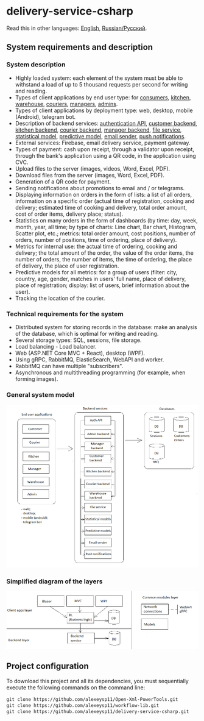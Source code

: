 # delivery-service-csharp 

Read this in other languages: [English](README.md), [Russian/Русский](README.ru.md). 

## System requirements and description

### System description

- Highly loaded system: each element of the system must be able to withstand a load of up to 5 thousand requests per second for writing and reading.
- Types of client applications by end user type: for [consumers](docs/frontend/customerclient.md), [kitchen](docs/frontend/kitchenclient.md), [warehouse](docs/frontend/warehouseclient..md), [couriers](docs/frontend/courierclient.md), [managers](docs/frontend/managerclient.md), [admins](docs/frontend/adminclient.md).
- Types of client applications by deployment type: web, desktop, mobile (Android), telegram bot.
- Description of backend services: [authentication API](docs/backend/authapi.md), [customer backend](docs/backend/customerbackend.md), [kitchen backend](docs/backend/kitchenbackend.md), [courier backend](docs/backend/courierbackend.md), [manager backend](docs/backend/managerbackend.md), [file service](docs/backend/fileservice.md), [statistical model](docs/backend/statisticalmodel.md), [predictive model](docs/backend/predictivemodel.md), [email sender](docs/backend/emailsender.md), [ push notifications](docs/backend/pushnotifications.md).
- External services: Firebase, email delivery service, payment gateway.
- Types of payment: cash upon receipt, through a validator upon receipt, through the bank's application using a QR code, in the application using CVC.
- Upload files to the server (images, videos, Word, Excel, PDF).
- Download files from the server (images, Word, Excel, PDF).
- Generation of a QR code for payment.
- Sending notifications about promotions to email and / or telegrams.
- Displaying information on orders in the form of lists: a list of all orders, information on a specific order (actual time of registration, cooking and delivery; estimated time of cooking and delivery, total order amount, cost of order items, delivery place; status).
- Statistics on many orders in the form of dashboards (by time: day, week, month, year, all time; by type of charts: Line chart, Bar chart, Histogram, Scatter plot, etc.; metrics: total order amount, cost positions, number of orders, number of positions, time of ordering, place of delivery).
- Metrics for internal use: the actual time of ordering, cooking and delivery; the total amount of the order, the value of the order items, the number of orders, the number of items, the time of ordering, the place of delivery, the place of user registration.
- Predictive models for all metrics: for a group of users (filter: city, country, age, gender, matches in users' full name, place of delivery, place of registration; display: list of users, brief information about the user).
- Tracking the location of the courier.

### Technical requirements for the system

- Distributed system for storing records in the database: make an analysis of the database, which is optimal for writing and reading.
- Several storage types: SQL, sessions, file storage.
- Load balancing - Load balancer.
- Web (ASP.NET Core MVC + React), desktop (WPF).
- Using gRPC, RabbitMQ, ElasticSearch, WebAPI and worker.
- RabbitMQ can have multiple "subscribers".
- Asynchronous and multithreading programming (for example, when forming images).

### General system model

![system_overall](docs/img/system_overall.png)

### Simplified diagram of the layers 

![layers_simplified](docs/img/layers_simplified.png)

## Project configuration

To download this project and all its dependencies, you must sequentially execute the following commands on the command line:
```
git clone https://github.com/alexeysp11/Open-Xml-PowerTools.git 
git clone https://github.com/alexeysp11/workflow-lib.git
git clone https://github.com/alexeysp11/delivery-service-csharp.git
```
